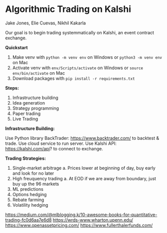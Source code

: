 # Algorithmic Trading on Kalshi

Jake Jones, Elie Cuevas, Nikhil Kakarla

Our goal is to begin trading systemmatically on Kalshi, an event contract exchange. 

**Quickstart**
1. Make venv with  ```python -m venv env``` on Windows or ```python3 -m venv env``` on Mac
2. Activate venv with ```env/Scripts/activate``` on Windows or ```source env/bin/activate``` on Mac
3. Download packages with ```pip install -r requirements.txt```

**Steps:**
1. Infrastructure building
2. Idea generation
3. Strategy programming
4. Paper trading
5. Live Trading

**Infrastructure Building:**
    
Use Python library BackTrader: https://www.backtrader.com/ to backtest & trade. Use cloud service to run server. Use Kalshi API: https://kalshi.com/api? to connect to exchange.

**Trading Strategies:**
1. Single-market arbitrage
    a. Prices lower at beginning of day, buy early and look for no later
2. High freuquency trading
    a. At EOD if we are away from boundary, just buy up the 96 markets
3. ML predictions
4. Options hedging
5. Rebate farming
6. Volatility hedging

https://medium.com/@mlblogging.k/10-awesome-books-for-quantitative-trading-fc0d6aa7e6d8
https://wrds-www.wharton.upenn.edu/
https://www.openassetpricing.com/
https://www.fullerthalerfunds.com/
